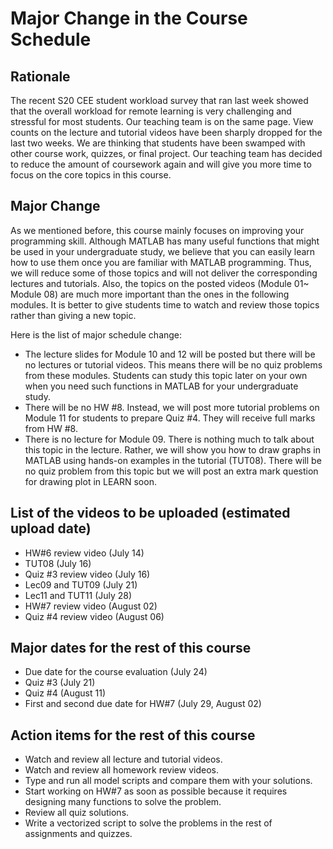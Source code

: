 # Major Change in the Course Schedule

## Rationale
The recent S20 CEE student workload survey that ran last week showed that the overall workload for remote learning is very challenging and stressful for most students. Our teaching team is on the same page. View counts on the lecture and tutorial videos have been sharply dropped for the last two weeks. We are thinking that students have been swamped with other course work, quizzes, or final project. Our teaching team has decided to reduce the amount of coursework again and will give you more time to focus on the core topics in this course. 

## Major Change
As we mentioned before, this course mainly focuses on improving your programming skill. Although MATLAB has many useful functions that might be used in your undergraduate study, we believe that you can easily learn how to use them once you are familiar with MATLAB programming. Thus, we will reduce some of those topics and will not deliver the corresponding lectures and tutorials.  Also, the topics on the posted videos (Module 01~ Module 08) are much more important than the ones in the following modules. It is better to give students time to watch and review those topics rather than giving a new topic. 

Here is the list of major schedule change:
* The lecture slides for Module 10 and 12 will be posted but there will be no lectures or tutorial videos. This means there will be no quiz problems from these modules. Students can study this topic later on your own when you need such functions in MATLAB for your undergraduate study.  
* There will be no HW #8. Instead, we will post more tutorial problems on Module 11 for students to prepare Quiz #4. They will receive full marks from HW #8.
* There is no lecture for Module 09. There is nothing much to talk about this topic in the lecture. Rather, we will show you how to draw graphs in MATLAB using hands-on examples in the tutorial (TUT08). There will be no quiz problem from this topic but we will post an extra mark question for drawing plot in LEARN soon. 

## List of the videos to be uploaded (estimated upload date)
*  HW#6 review video (July 14) 
*  TUT08 (July 16) 
*  Quiz #3 review video (July 16)
*  Lec09 and TUT09 (July 21)
*  Lec11 and TUT11 (July 28)
*  HW#7 review video (August 02)
*  Quiz #4 review video (August 06)

## Major dates for the rest of this course
*  Due date for the course evaluation (July 24) 
*  Quiz #3 (July 21)
*  Quiz #4 (August 11)
*  First and second due date for HW#7 (July 29, August 02)  

## Action items for the rest of this course
*  Watch and review all lecture and tutorial videos. 
*  Watch and review all homework review videos. 
*  Type and run all model scripts and compare them with your solutions. 
*  Start working on HW#7 as soon as possible because it requires designing many functions to solve the problem. 
*  Review all quiz solutions. 
*  Write a vectorized script to solve the problems in the rest of assignments and quizzes. 
